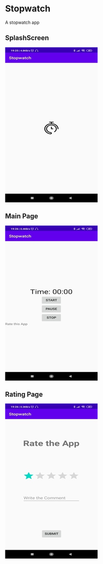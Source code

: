 # Stopwatch

A stopwatch app

## SplashScreen

![Screenshot](https://github.com/Gursimir/Stopwatch/blob/master/app/src/main/res/drawable-v24/splashScreen.jpg)

## Main Page

![Screenshot](https://github.com/Gursimir/Stopwatch/blob/master/app/src/main/res/drawable-v24/timer.jpg)


## Rating Page

![Screenshot](https://github.com/Gursimir/Stopwatch/blob/master/app/src/main/res/drawable-v24/rating.jpg)
